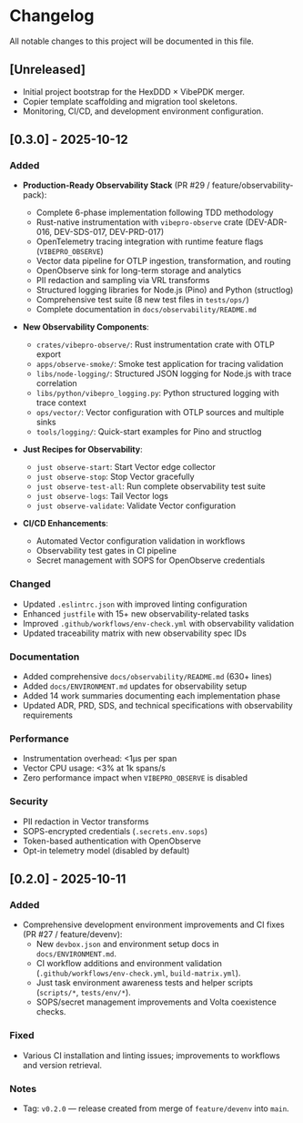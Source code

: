 # Changelog

All notable changes to this project will be documented in this file.

## [Unreleased]

- Initial project bootstrap for the HexDDD × VibePDK merger.
- Copier template scaffolding and migration tool skeletons.
- Monitoring, CI/CD, and development environment configuration.

## [0.3.0] - 2025-10-12

### Added

- **Production-Ready Observability Stack** (PR #29 / feature/observability-pack):
  - Complete 6-phase implementation following TDD methodology
  - Rust-native instrumentation with `vibepro-observe` crate (DEV-ADR-016, DEV-SDS-017, DEV-PRD-017)
  - OpenTelemetry tracing integration with runtime feature flags (`VIBEPRO_OBSERVE`)
  - Vector data pipeline for OTLP ingestion, transformation, and routing
  - OpenObserve sink for long-term storage and analytics
  - PII redaction and sampling via VRL transforms
  - Structured logging libraries for Node.js (Pino) and Python (structlog)
  - Comprehensive test suite (8 new test files in `tests/ops/`)
  - Complete documentation in `docs/observability/README.md`

- **New Observability Components**:
  - `crates/vibepro-observe/`: Rust instrumentation crate with OTLP export
  - `apps/observe-smoke/`: Smoke test application for tracing validation
  - `libs/node-logging/`: Structured JSON logging for Node.js with trace correlation
  - `libs/python/vibepro_logging.py`: Python structured logging with trace context
  - `ops/vector/`: Vector configuration with OTLP sources and multiple sinks
  - `tools/logging/`: Quick-start examples for Pino and structlog

- **Just Recipes for Observability**:
  - `just observe-start`: Start Vector edge collector
  - `just observe-stop`: Stop Vector gracefully
  - `just observe-test-all`: Run complete observability test suite
  - `just observe-logs`: Tail Vector logs
  - `just observe-validate`: Validate Vector configuration

- **CI/CD Enhancements**:
  - Automated Vector configuration validation in workflows
  - Observability test gates in CI pipeline
  - Secret management with SOPS for OpenObserve credentials

### Changed

- Updated `.eslintrc.json` with improved linting configuration
- Enhanced `justfile` with 15+ new observability-related tasks
- Improved `.github/workflows/env-check.yml` with observability validation
- Updated traceability matrix with new observability spec IDs

### Documentation

- Added comprehensive `docs/observability/README.md` (630+ lines)
- Added `docs/ENVIRONMENT.md` updates for observability setup
- Added 14 work summaries documenting each implementation phase
- Updated ADR, PRD, SDS, and technical specifications with observability requirements

### Performance

- Instrumentation overhead: <1µs per span
- Vector CPU usage: <3% at 1k spans/s
- Zero performance impact when `VIBEPRO_OBSERVE` is disabled

### Security

- PII redaction in Vector transforms
- SOPS-encrypted credentials (`.secrets.env.sops`)
- Token-based authentication with OpenObserve
- Opt-in telemetry model (disabled by default)


## [0.2.0] - 2025-10-11

### Added

- Comprehensive development environment improvements and CI fixes (PR #27 / feature/devenv):
  - New `devbox.json` and environment setup docs in `docs/ENVIRONMENT.md`.
  - CI workflow additions and environment validation (`.github/workflows/env-check.yml`, `build-matrix.yml`).
  - Just task environment awareness tests and helper scripts (`scripts/*`, `tests/env/*`).
  - SOPS/secret management improvements and Volta coexistence checks.

### Fixed

- Various CI installation and linting issues; improvements to workflows and version retrieval.

### Notes

- Tag: `v0.2.0` — release created from merge of `feature/devenv` into `main`.
